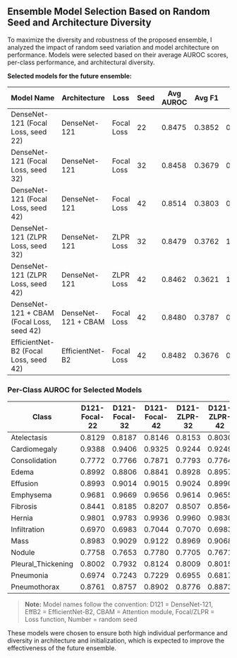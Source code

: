 
## Ensemble Model Selection Based on Random Seed and Architecture Diversity

To maximize the diversity and robustness of the proposed ensemble, I analyzed the impact of random seed variation and model architecture on performance. Models were selected based on their average AUROC scores, per-class performance, and architectural diversity.

**Selected models for the future ensemble:**

| Model Name                                 | Architecture         | Loss        | Seed | Avg AUROC | Avg F1  | Loss    |
|---------------------------------------------|----------------------|-------------|------|-----------|---------|---------|
| DenseNet-121 (Focal Loss, seed 22)          | DenseNet-121         | Focal Loss  | 22   | 0.8475    | 0.3852  | 0.0421  |
| DenseNet-121 (Focal Loss, seed 32)          | DenseNet-121         | Focal Loss  | 32   | 0.8458    | 0.3679  | 0.0422  |
| DenseNet-121 (Focal Loss, seed 42)          | DenseNet-121         | Focal Loss  | 42   | 0.8514    | 0.3803  | 0.0415  |
| DenseNet-121 (ZLPR Loss, seed 32)           | DenseNet-121         | ZLPR Loss   | 32   | 0.8479    | 0.3762  | 1.6263  |
| DenseNet-121 (ZLPR Loss, seed 42)           | DenseNet-121         | ZLPR Loss   | 42   | 0.8462    | 0.3621  | 1.6268  |
| DenseNet-121 + CBAM (Focal Loss, seed 42)   | DenseNet-121 + CBAM  | Focal Loss  | 42   | 0.8480    | 0.3787  | 0.0419  |
| EfficientNet-B2 (Focal Loss, seed 42)       | EfficientNet-B2      | Focal Loss  | 42   | 0.8482    | 0.3676  | 0.0423  |

### Per-Class AUROC for Selected Models

| Class                | D121-Focal-22 | D121-Focal-32 | D121-Focal-42 | D121-ZLPR-32 | D121-ZLPR-42 | D121+CBAM-Focal-42 | EffB2-Focal-42 |
|----------------------|:-------------:|:-------------:|:-------------:|:------------:|:------------:|:------------------:|:--------------:|
| Atelectasis          | 0.8129        | 0.8187        | 0.8146        | 0.8153       | 0.8030       | 0.8138             | 0.8168         |
| Cardiomegaly         | 0.9388        | 0.9406        | 0.9325        | 0.9244       | 0.9249       | 0.9364             | 0.9259         |
| Consolidation        | 0.7772        | 0.7766        | 0.7871        | 0.7793       | 0.7764       | 0.7774             | 0.7799         |
| Edema                | 0.8992        | 0.8806        | 0.8841        | 0.8928       | 0.8957       | 0.8950             | 0.9064         |
| Effusion             | 0.8993        | 0.9014        | 0.9015        | 0.9024       | 0.8990       | 0.8991             | 0.9032         |
| Emphysema            | 0.9681        | 0.9669        | 0.9656        | 0.9614       | 0.9655       | 0.9606             | 0.9612         |
| Fibrosis             | 0.8441        | 0.8185        | 0.8207        | 0.8507       | 0.8564       | 0.8379             | 0.8177         |
| Hernia               | 0.9801        | 0.9783        | 0.9936        | 0.9960       | 0.9830       | 0.9973             | 0.9733         |
| Infiltration         | 0.6970        | 0.6983        | 0.7044        | 0.7070       | 0.6983       | 0.7058             | 0.7093         |
| Mass                 | 0.8983        | 0.9029        | 0.9122        | 0.8969       | 0.9068       | 0.9077             | 0.8974         |
| Nodule               | 0.7758        | 0.7653        | 0.7780        | 0.7705       | 0.7671       | 0.7648             | 0.7848         |
| Pleural_Thickening   | 0.8002        | 0.7932        | 0.8124        | 0.8009       | 0.8015       | 0.7932             | 0.7845         |
| Pneumonia            | 0.6974        | 0.7243        | 0.7229        | 0.6955       | 0.6817       | 0.7054             | 0.7338         |
| Pneumothorax         | 0.8761        | 0.8757        | 0.8902        | 0.8776       | 0.8873       | 0.8781             | 0.8808         |

> **Note:**
> Model names follow the convention:  D121 = DenseNet-121, EffB2 = EfficientNet-B2, CBAM = Attention module, Focal/ZLPR = Loss function, Number = random seed

These models were chosen to ensure both high individual performance and diversity in architecture and initialization, which is expected to improve the effectiveness of the future ensemble.
